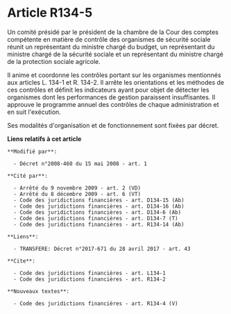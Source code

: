 # Article R134-5

Un comité présidé par le président de la chambre de la Cour des comptes compétente en matière de contrôle des organismes de
sécurité sociale réunit un représentant du ministre chargé du budget, un représentant du ministre chargé de la sécurité
sociale et un représentant du ministre chargé de la protection sociale agricole. 

Il anime et coordonne les contrôles portant sur les organismes mentionnés aux articles L. 134-1 et R. 134-2. Il arrête les
orientations et les méthodes de ces contrôles et définit les indicateurs ayant pour objet de détecter les organismes dont les
performances de gestion paraissent insuffisantes. Il approuve le programme annuel des contrôles de chaque administration et
en suit l'exécution. 

Ses modalités d'organisation et de fonctionnement sont fixées par décret.

**Liens relatifs à cet article**

	**Modifié par**:

	  - Décret n°2008-460 du 15 mai 2008 - art. 1

	**Cité par**:

	  - Arrêté du 9 novembre 2009 - art. 2 (VD)
	  - Arrêté du 8 décembre 2009 - art. 6 (VT)
	  - Code des juridictions financières - art. D134-15 (Ab)
	  - Code des juridictions financières - art. D134-16 (Ab)
	  - Code des juridictions financières - art. D134-6 (Ab)
	  - Code des juridictions financières - art. D134-7 (T)
	  - Code des juridictions financières - art. R134-14 (Ab)

	**Liens**:

	  - TRANSFERE: Décret n°2017-671 du 28 avril 2017 - art. 43

	**Cite**:

	  - Code des juridictions financières - art. L134-1
	  - Code des juridictions financières - art. R134-2

	**Nouveaux textes**:

	  - Code des juridictions financières - art. R134-4 (V)
